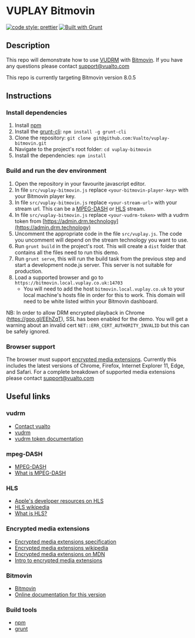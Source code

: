 # VUPLAY Bitmovin

[![code style: prettier](https://img.shields.io/badge/code_style-prettier-ff69b4.svg?style=flat-square)](https://github.com/prettier/prettier)
[![Built with Grunt](http://cdn.gruntjs.com/builtwith.svg)](http://gruntjs.com/)

## Description

This repo will demonstrate how to use [VUDRM](http://vudrm.vualto.com/) with [Bitmovin](https://bitmovin.com).
If you have any questions please contact support@vualto.com

This repo is currently targeting Bitmovin version 8.0.5

## Instructions

### Install dependencies

1. Install [npm](https://www.npmjs.com/)
2. Install the [grunt-cli](https://www.npmjs.com/package/grunt-cli): `npm install -g grunt-cli`
3. Clone the repository: `git clone git@github.com:Vualto/vuplay-bitmovin.git`
4. Navigate to the project's root folder: `cd vuplay-bitmovin`
5. Install the dependencies: `npm install`

### Build and run the dev environment

1. Open the repository in your favourite javascript editor.
2. In file `src/vuplay-bitmovin.js` replace `<your-bitmovin-player-key>` with your Bitmovin player key.
3. In file `src/vuplay-bitmovin.js` replace `<your-stream-url>` with your stream url. This can be a [MPEG-DASH](https://en.wikipedia.org/wiki/Dynamic_Adaptive_Streaming_over_HTTP) or [HLS](https://developer.apple.com/streaming/) stream.
4. In file `src/vuplay-bitmovin.js` replace `<your-vudrm-token>` with a vudrm token from [https://admin.drm.technology](https://admin.drm.technology)
5. Uncomment the appropriate code in the file `src/vuplay.js`. The code you uncomment will depend on the stream technology you want to use.
6. Run `grunt build` in the project's root. This will create a `dist` folder that contains all the files need to run this demo.
7. Run `grunt serve`, this will run the build task from the previous step and start a development node.js server. This server is not suitable for production.
8. Load a supported browser and go to `https://bitmovin.local.vuplay.co.uk:14703`
    - You will need to add the host `bitmovin.local.vuplay.co.uk` to your local machine's hosts file in order for this to work. This domain will need to be white listed within your Bitmovin dashboard.

NB: In order to allow DRM encrypted playback in Chrome (https://goo.gl/EEhZqT), SSL has been enabled for the demo. You will get a warning about an invalid cert `NET::ERR_CERT_AUTHORITY_INVALID` but this can be safely ignored.

### Browser support

The browser must support [encrypted media extensions](https://www.w3.org/TR/2016/CR-encrypted-media-20160705/).
Currently this includes the latest versions of Chrome, Firefox, Internet Explorer 11, Edge, and Safari.
For a complete breakdown of supported media extensions please contact support@vualto.com

## Useful links

### vudrm

-   [Contact vualto](http://www.vualto.com/contact-us/)
-   [vudrm](http://vudrm.vualto.com/)
-   [vudrm token documentation](https://docs.vualto.com/projects/vudrm/en/latest/VUDRM-token.html)

### mpeg-DASH

-   [MPEG-DASH](https://en.wikipedia.org/wiki/Dynamic_Adaptive_Streaming_over_HTTP)
-   [What is MPEG-DASH](http://www.streamingmedia.com/Articles/Editorial/What-Is-.../What-is-MPEG-DASH-79041.aspx)

### HLS

-   [Apple's developer resources on HLS](https://developer.apple.com/streaming/)
-   [HLS wikipedia](https://en.wikipedia.org/wiki/HTTP_Live_Streaming)
-   [What is HLS?](<http://www.streamingmedia.com/Articles/Editorial/What-Is-.../What-is-HLS-(HTTP-Live-Streaming)-78221.aspx>)

### Encrypted media extensions

-   [Encrypted media extensions specification](https://www.w3.org/TR/2016/CR-encrypted-media-20160705/)
-   [Encrypted media extensions wikipedia](https://en.wikipedia.org/wiki/Encrypted_Media_Extensions)
-   [Encrypted media extensions on MDN](https://developer.mozilla.org/en-US/docs/Web/API/Encrypted_Media_Extensions_API)
-   [Intro to encrypted media extensions](https://www.html5rocks.com/en/tutorials/eme/basics/)

### Bitmovin

-   [Bitmovin](https://www.bitmovin.com/)
-   [Online documentation for this version](https://bitmovin.com/docs/player/api-reference/web/web-sdk-api-reference-v8#/player/web/8/docs/index.html)

### Build tools

-   [npm](https://www.npmjs.com/)
-   [grunt](http://gruntjs.com/)
